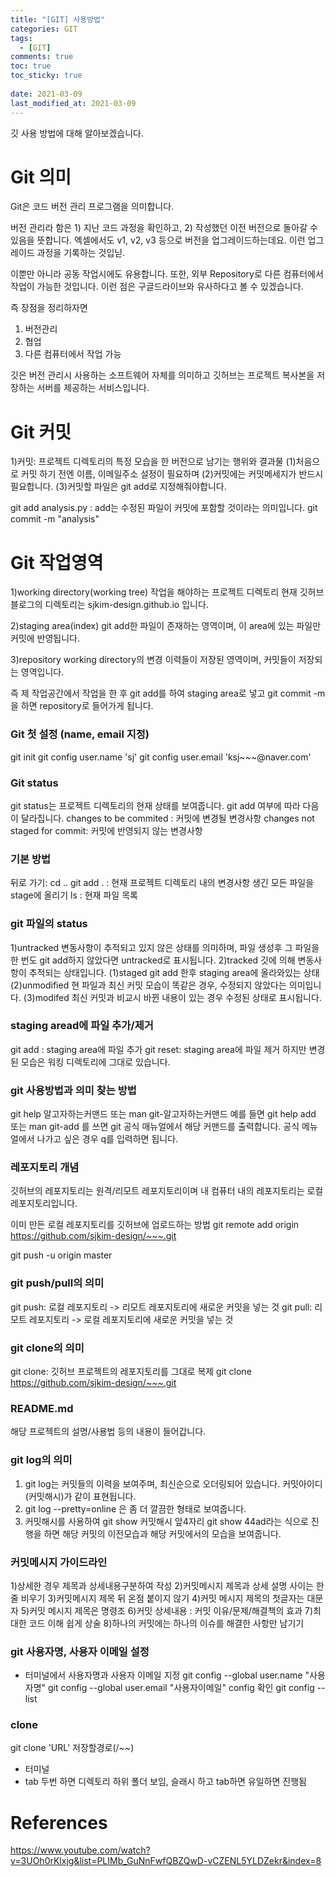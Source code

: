 ```yaml
---
title: "[GIT] 사용방법"
categories: GIT
tags:
  - [GIT]
comments: true
toc: true
toc_sticky: true
 
date: 2021-03-09
last_modified_at: 2021-03-09
---
```


깃 사용 방법에 대해 알아보겠습니다.

# Git 의미
Git은 코드 버전 관리 프로그램을 의미합니다.

버전 관리라 함은 1) 지난 코드 과정을 확인하고, 2) 작성했던 이전 버전으로 돌아갈 수 있음을 뜻합니다.
엑셀에서도 v1, v2, v3 등으로 버전을 업그레이드하는데요. 이런 업그레이드 과정을 기록하는 것입닏.

이뿐만 아니라 공동 작업시에도 유용합니다.
또한, 외부 Repository로 다른 컴퓨터에서 작업이 가능한 것입니다.
이런 점은 구글드라이브와 유사하다고 볼 수 있겠습니다.

즉 장점을 정리하자면
1) 버전관리
2) 협업
3) 다른 컴퓨터에서 작업 가능

깃은 버전 관리시 사용하는 소프트웨어 자체를 의미하고
깃허브는 프로젝트 복사본을 저장하는 서버를 제공하는 서비스입니다.


# Git 커밋
1)커밋: 프로젝트 디렉토리의 특정 모습을 한 버전으로 남기는 행위와 결과물
(1)처음으로 커밋 하기 전엔 이름, 이메일주소 설정이 필요하며
(2)커밋에는 커밋메세지가 반드시 필요합니다.
(3)커밋할 파일은 git add로 지정해줘야합니다. 

git add analysis.py : add는 수정된 파일이 커밋에 포함할 것이라는 의미입니다.
git commit -m "analysis"


# Git 작업영역
1)working directory(working tree)
작업을 해야하는 프로젝트 디렉토리
현재 깃허브 블로그의 디렉토리는 sjkim-design.github.io 입니다.

2)staging area(index)
git add한 파일이 존재하는 영역이며, 이 area에 있는 파일만 커밋에 반영됩니다.

3)repository
working directory의 변경 이력들이 저장된 영역이며,
커밋들이 저장되는 영역입니다.

즉 제 작업공간에서 작업을 한 후 git add를 하여 staging area로 넣고
git commit -m을 하면 repository로 들어가게 됩니다.

### Git 첫 설정 (name, email 지정)
git init
git config user.name 'sj'
git config user.email 'ksj~~~@naver.com'

### Git status
git status는 프로젝트 디렉토리의 현재 상태를 보여줍니다.
git add 여부에 따라 다음이 달라집니다.
changes to be commited : 커밋에 변경될 변경사항
changes not staged for commit: 커밋에 반영되지 않는 변경사항

### 기본 방법
뒤로 가기: cd ..
git add . : 현재 프로젝트 디렉토리 내의 변경사항 생긴 모든 파일을 stage에 올리기
ls : 현재 파일 목록 

### git 파일의 status
1)untracked
변동사항이 추적되고 있지 않은 상태를 의미하며,
파일 생성후 그 파일을 한 번도 git add하지 않았다면 untracked로 표시됩니다.
2)tracked
깃에 의해 변동사항이 추적되는 상태입니다.
(1)staged
git add 한후 staging area에 올라와있는 상태
(2)unmodified
현 파일과 최신 커밋 모습이 똑같은 경우, 수정되지 않았다는 의미입니다.
(3)modifed
최신 커밋과 비교시 바뀐 내용이 있는 경우 수정된 상태로 표시됩니다.

### staging aread에 파일 추가/제거
git add : staging area에 파일 추가
git reset: staging area에 파일 제거
하지만 변경된 모습은 워킹 디렉토리에 그대로 있습니다. 


### git 사용방법과 의미 찾는 방법
git help 알고자하는커맨드 또는 man git-알고자하는커맨드
예를 들면 git help add 또는 man git-add 를 쓰면
git 공식 매뉴얼에서 해당 커맨드를 출력합니다.
공식 메뉴얼에서 나가고 싶은 경우 q를 입력하면 됩니다.

### 레포지토리 개념
깃허브의 레포지토리는 원격/리모트 레포지토리이며
내 컴퓨터 내의 레포지토리는 로컬 레포지토리입니다.

이미 만든 로컬 레포지토리를 깃허브에 업로드하는 방법 
git remote add origin https://github.com/sjkim-design/~~~.git

git push -u origin master


### git push/pull의 의미
git push: 로컬 레포지토리 -> 리모트 레포지토리에 새로운 커밋을 넣는 것
git pull: 리모트 레포지토리 -> 로컬 레포지토리에 새로운 커밋을 넣는 것

### git clone의 의미
git clone: 깃허브 프로젝트의 레포지토리를 그대로 복제
git clone https://github.com/sjkim-design/~~~.git

### README.md
해당 프로젝트의 설명/사용법 등의 내용이 들어갑니다.

### git log의 의미
1) git log는 커밋들의 이력을 보여주며, 최신순으로 오더링되어 있습니다.
커밋아이디(커밋해시)가 같이 표현됩니다.
2) git log --pretty=online 은 좀 더 깔끔한 형태로 보여줍니다.
3) 커밋해시를 사용하여 git show 커밋해시 앞4자리
git show 44ad라는 식으로 진행을 하면
해당 커밋의 이전모습과 해당 커밋에서의 모습을 보여줍니다.

### 커밋메시지 가이드라인
1)상세한 경우 제목과 상세내용구분하여 작성 
2)커밋메시지 제목과 상세 설명 사이는 한 줄 비우기
3)커밋메시지 제목 뒤 온점 붙이지 않기
4)커밋 메시지 제목의 첫글자는 대문자
5)커밋 메시지 제목은 명령조 
6)커밋 상세내용 : 커밋 이유/문제/해결책의 효과
7)최대한 코드 이해 쉽게 상술
8)하나의 커밋에는 하나의 이슈를 해결한 사항만 남기기


### git 사용자명, 사용자 이메일 설정
- 터미널에서 사용자명과 사용자 이메일 지정
git config --global user.name "사용자명"
git config --global user.email "사용자이메일"
config 확인 git config --list 
### clone
git clone 'URL' 저장할경로(/~~)


+ 터미널
+ tab 두번 하면 디렉토리 하위 폴더 보임, 슬래시 하고 tab하면 유일하면 진행됨

# References
https://www.youtube.com/watch?v=3UOh0rKlxjg&list=PLIMb_GuNnFwfQBZQwD-vCZENL5YLDZekr&index=8




